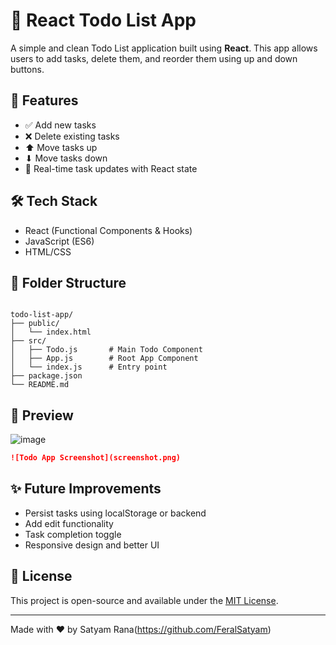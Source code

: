 # 📝 React Todo List App

A simple and clean Todo List application built using **React**. This app allows users to add tasks, delete them, and reorder them using up and down buttons.

## 🚀 Features

- ✅ Add new tasks
- ❌ Delete existing tasks
- ⬆ Move tasks up
- ⬇ Move tasks down
- 🔄 Real-time task updates with React state

## 🛠 Tech Stack

- React (Functional Components & Hooks)
- JavaScript (ES6)
- HTML/CSS

## 📂 Folder Structure

```

todo-list-app/
├── public/
│   └── index.html
├── src/
│   ├── Todo.js       # Main Todo Component
│   ├── App.js        # Root App Component
│   └── index.js      # Entry point
├── package.json
└── README.md

````

## 📸 Preview

![image](https://github.com/user-attachments/assets/137be83d-371e-4702-aa7d-0a7df8d1c1a7)


```md
![Todo App Screenshot](screenshot.png)
````


## ✨ Future Improvements

* Persist tasks using localStorage or backend
* Add edit functionality
* Task completion toggle
* Responsive design and better UI

## 📄 License

This project is open-source and available under the [MIT License](LICENSE).

---

Made with ❤️ by Satyam Rana(https://github.com/FeralSatyam)
